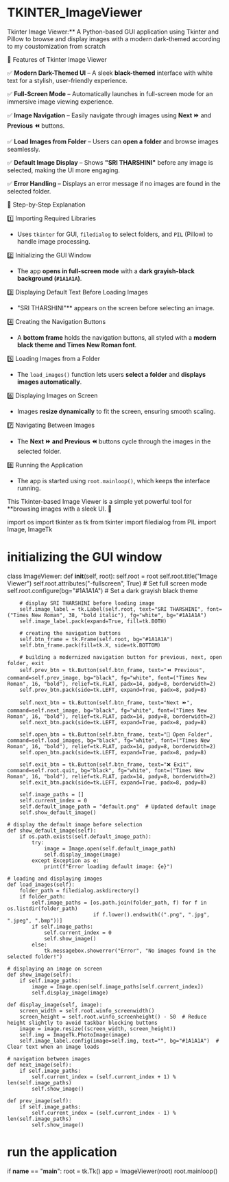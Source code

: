 # TKINTER_ImageViewer
Tkinter Image Viewer:** A Python-based GUI application using Tkinter and Pillow to browse and display images with a modern dark-themed according to my coustomization from scratch

📌 Features of Tkinter Image Viewer

✅ **Modern Dark-Themed UI** – A sleek **black-themed** interface with white text for a stylish, user-friendly experience.  

✅ **Full-Screen Mode** – Automatically launches in full-screen mode for an immersive image viewing experience.  

✅ **Image Navigation** – Easily navigate through images using **Next ⏩** and **Previous ⏪** buttons.  

✅ **Load Images from Folder** – Users can **open a folder** and browse images seamlessly.  

✅ **Default Image Display** – Shows **"SRI THARSHINI"** before any image is selected, making the UI more engaging.  

✅ **Error Handling** – Displays an error message if no images are found in the selected folder.  



📌 Step-by-Step Explanation

1️⃣ Importing Required Libraries 
   - Uses `tkinter` for GUI, `filedialog` to select folders, and `PIL` (Pillow) to handle image processing.  

2️⃣ Initializing the GUI Window
   - The app **opens in full-screen mode** with a **dark grayish-black background (`#1A1A1A`)**.  

3️⃣ Displaying Default Text Before Loading Images 
   - "SRI THARSHINI"** appears on the screen before selecting an image.  

4️⃣ Creating the Navigation Buttons
   - A **bottom frame** holds the navigation buttons, all styled with a **modern black theme and Times New Roman font**.  

5️⃣ Loading Images from a Folder  
   - The `load_images()` function lets users **select a folder** and **displays images automatically**.  

6️⃣ Displaying Images on Screen 
   - Images **resize dynamically** to fit the screen, ensuring smooth scaling.  

7️⃣ Navigating Between Images  
   - The **Next ⏩ and Previous ⏪** buttons cycle through the images in the selected folder.  

8️⃣ Running the Application
   - The app is started using `root.mainloop()`, which keeps the interface running.  

This Tkinter-based  Image Viewer is a simple yet powerful tool for **browsing images with a sleek UI. 🚀



import os
import tkinter as tk
from tkinter import filedialog
from PIL import Image, ImageTk

# initializing the GUI window
class ImageViewer:
    def __init__(self, root):
        self.root = root
        self.root.title("Image Viewer")
        self.root.attributes("-fullscreen", True)  # Set full screen mode
        self.root.configure(bg="#1A1A1A")  # Set a dark grayish black theme

        # display SRI THARSHINI before loading image
        self.image_label = tk.Label(self.root, text="SRI THARSHINI", font=("Times New Roman", 38, "bold italic"), fg="white", bg="#1A1A1A")
        self.image_label.pack(expand=True, fill=tk.BOTH)

        # creating the navigation buttons
        self.btn_frame = tk.Frame(self.root, bg="#1A1A1A")
        self.btn_frame.pack(fill=tk.X, side=tk.BOTTOM)

        # building a modernized navigation button for previous, next, open folder, exit
        self.prev_btn = tk.Button(self.btn_frame, text="⏪ Previous", command=self.prev_image, bg="black", fg="white", font=("Times New Roman", 16, "bold"), relief=tk.FLAT, padx=14, pady=8, borderwidth=2)
        self.prev_btn.pack(side=tk.LEFT, expand=True, padx=8, pady=8)
        
        self.next_btn = tk.Button(self.btn_frame, text="Next ⏩", command=self.next_image, bg="black", fg="white", font=("Times New Roman", 16, "bold"), relief=tk.FLAT, padx=14, pady=8, borderwidth=2)
        self.next_btn.pack(side=tk.LEFT, expand=True, padx=8, pady=8)
        
        self.open_btn = tk.Button(self.btn_frame, text="📂 Open Folder", command=self.load_images, bg="black", fg="white", font=("Times New Roman", 16, "bold"), relief=tk.FLAT, padx=14, pady=8, borderwidth=2)
        self.open_btn.pack(side=tk.LEFT, expand=True, padx=8, pady=8)
        
        self.exit_btn = tk.Button(self.btn_frame, text="❌ Exit", command=self.root.quit, bg="black", fg="white", font=("Times New Roman", 16, "bold"), relief=tk.FLAT, padx=14, pady=8, borderwidth=2)
        self.exit_btn.pack(side=tk.LEFT, expand=True, padx=8, pady=8)
        
        self.image_paths = []
        self.current_index = 0
        self.default_image_path = "default.png"  # Updated default image
        self.show_default_image()

    # display the default image before selection
    def show_default_image(self):
        if os.path.exists(self.default_image_path):
            try:
                image = Image.open(self.default_image_path)
                self.display_image(image)
            except Exception as e:
                print(f"Error loading default image: {e}")

    # loading and displaying images  
    def load_images(self):
        folder_path = filedialog.askdirectory()
        if folder_path:
            self.image_paths = [os.path.join(folder_path, f) for f in os.listdir(folder_path) 
                                if f.lower().endswith((".png", ".jpg", ".jpeg", ".bmp"))]
            if self.image_paths:
                self.current_index = 0
                self.show_image()
            else:
                tk.messagebox.showerror("Error", "No images found in the selected folder!")

    # displaying an image on screen
    def show_image(self):
        if self.image_paths:
            image = Image.open(self.image_paths[self.current_index])
            self.display_image(image)
    
    def display_image(self, image):
        screen_width = self.root.winfo_screenwidth()
        screen_height = self.root.winfo_screenheight() - 50  # Reduce height slightly to avoid taskbar blocking buttons
        image = image.resize((screen_width, screen_height))
        self.img = ImageTk.PhotoImage(image)
        self.image_label.config(image=self.img, text="", bg="#1A1A1A")  # Clear text when an image loads

    # navigation between images
    def next_image(self):
        if self.image_paths:
            self.current_index = (self.current_index + 1) % len(self.image_paths)
            self.show_image()
    
    def prev_image(self):
        if self.image_paths:
            self.current_index = (self.current_index - 1) % len(self.image_paths)
            self.show_image()

# run the application
if __name__ == "__main__":
    root = tk.Tk()
    app = ImageViewer(root)
    root.mainloop()



